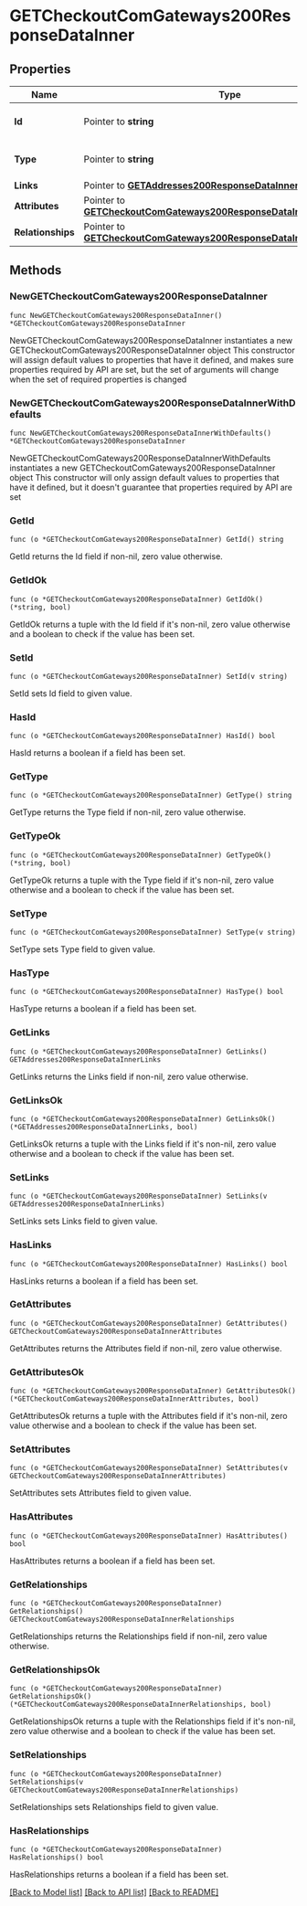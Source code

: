 # GETCheckoutComGateways200ResponseDataInner

## Properties

Name | Type | Description | Notes
------------ | ------------- | ------------- | -------------
**Id** | Pointer to **string** | The resource&#39;s id | [optional] 
**Type** | Pointer to **string** | The resource&#39;s type | [optional] 
**Links** | Pointer to [**GETAddresses200ResponseDataInnerLinks**](GETAddresses200ResponseDataInnerLinks.md) |  | [optional] 
**Attributes** | Pointer to [**GETCheckoutComGateways200ResponseDataInnerAttributes**](GETCheckoutComGateways200ResponseDataInnerAttributes.md) |  | [optional] 
**Relationships** | Pointer to [**GETCheckoutComGateways200ResponseDataInnerRelationships**](GETCheckoutComGateways200ResponseDataInnerRelationships.md) |  | [optional] 

## Methods

### NewGETCheckoutComGateways200ResponseDataInner

`func NewGETCheckoutComGateways200ResponseDataInner() *GETCheckoutComGateways200ResponseDataInner`

NewGETCheckoutComGateways200ResponseDataInner instantiates a new GETCheckoutComGateways200ResponseDataInner object
This constructor will assign default values to properties that have it defined,
and makes sure properties required by API are set, but the set of arguments
will change when the set of required properties is changed

### NewGETCheckoutComGateways200ResponseDataInnerWithDefaults

`func NewGETCheckoutComGateways200ResponseDataInnerWithDefaults() *GETCheckoutComGateways200ResponseDataInner`

NewGETCheckoutComGateways200ResponseDataInnerWithDefaults instantiates a new GETCheckoutComGateways200ResponseDataInner object
This constructor will only assign default values to properties that have it defined,
but it doesn't guarantee that properties required by API are set

### GetId

`func (o *GETCheckoutComGateways200ResponseDataInner) GetId() string`

GetId returns the Id field if non-nil, zero value otherwise.

### GetIdOk

`func (o *GETCheckoutComGateways200ResponseDataInner) GetIdOk() (*string, bool)`

GetIdOk returns a tuple with the Id field if it's non-nil, zero value otherwise
and a boolean to check if the value has been set.

### SetId

`func (o *GETCheckoutComGateways200ResponseDataInner) SetId(v string)`

SetId sets Id field to given value.

### HasId

`func (o *GETCheckoutComGateways200ResponseDataInner) HasId() bool`

HasId returns a boolean if a field has been set.

### GetType

`func (o *GETCheckoutComGateways200ResponseDataInner) GetType() string`

GetType returns the Type field if non-nil, zero value otherwise.

### GetTypeOk

`func (o *GETCheckoutComGateways200ResponseDataInner) GetTypeOk() (*string, bool)`

GetTypeOk returns a tuple with the Type field if it's non-nil, zero value otherwise
and a boolean to check if the value has been set.

### SetType

`func (o *GETCheckoutComGateways200ResponseDataInner) SetType(v string)`

SetType sets Type field to given value.

### HasType

`func (o *GETCheckoutComGateways200ResponseDataInner) HasType() bool`

HasType returns a boolean if a field has been set.

### GetLinks

`func (o *GETCheckoutComGateways200ResponseDataInner) GetLinks() GETAddresses200ResponseDataInnerLinks`

GetLinks returns the Links field if non-nil, zero value otherwise.

### GetLinksOk

`func (o *GETCheckoutComGateways200ResponseDataInner) GetLinksOk() (*GETAddresses200ResponseDataInnerLinks, bool)`

GetLinksOk returns a tuple with the Links field if it's non-nil, zero value otherwise
and a boolean to check if the value has been set.

### SetLinks

`func (o *GETCheckoutComGateways200ResponseDataInner) SetLinks(v GETAddresses200ResponseDataInnerLinks)`

SetLinks sets Links field to given value.

### HasLinks

`func (o *GETCheckoutComGateways200ResponseDataInner) HasLinks() bool`

HasLinks returns a boolean if a field has been set.

### GetAttributes

`func (o *GETCheckoutComGateways200ResponseDataInner) GetAttributes() GETCheckoutComGateways200ResponseDataInnerAttributes`

GetAttributes returns the Attributes field if non-nil, zero value otherwise.

### GetAttributesOk

`func (o *GETCheckoutComGateways200ResponseDataInner) GetAttributesOk() (*GETCheckoutComGateways200ResponseDataInnerAttributes, bool)`

GetAttributesOk returns a tuple with the Attributes field if it's non-nil, zero value otherwise
and a boolean to check if the value has been set.

### SetAttributes

`func (o *GETCheckoutComGateways200ResponseDataInner) SetAttributes(v GETCheckoutComGateways200ResponseDataInnerAttributes)`

SetAttributes sets Attributes field to given value.

### HasAttributes

`func (o *GETCheckoutComGateways200ResponseDataInner) HasAttributes() bool`

HasAttributes returns a boolean if a field has been set.

### GetRelationships

`func (o *GETCheckoutComGateways200ResponseDataInner) GetRelationships() GETCheckoutComGateways200ResponseDataInnerRelationships`

GetRelationships returns the Relationships field if non-nil, zero value otherwise.

### GetRelationshipsOk

`func (o *GETCheckoutComGateways200ResponseDataInner) GetRelationshipsOk() (*GETCheckoutComGateways200ResponseDataInnerRelationships, bool)`

GetRelationshipsOk returns a tuple with the Relationships field if it's non-nil, zero value otherwise
and a boolean to check if the value has been set.

### SetRelationships

`func (o *GETCheckoutComGateways200ResponseDataInner) SetRelationships(v GETCheckoutComGateways200ResponseDataInnerRelationships)`

SetRelationships sets Relationships field to given value.

### HasRelationships

`func (o *GETCheckoutComGateways200ResponseDataInner) HasRelationships() bool`

HasRelationships returns a boolean if a field has been set.


[[Back to Model list]](../README.md#documentation-for-models) [[Back to API list]](../README.md#documentation-for-api-endpoints) [[Back to README]](../README.md)



